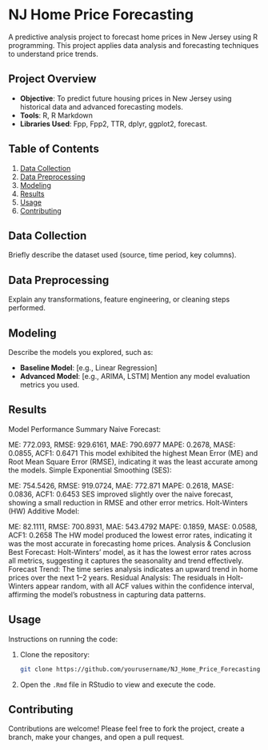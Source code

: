 # NJ Home Price Forecasting

A predictive analysis project to forecast home prices in New Jersey using R programming. This project applies data analysis and forecasting techniques to understand price trends.

## Project Overview

- **Objective**: To predict future housing prices in New Jersey using historical data and advanced forecasting models.
- **Tools**: R, R Markdown
- **Libraries Used**: Fpp, Fpp2, TTR, dplyr, ggplot2, forecast.

## Table of Contents
1. [Data Collection](#data-collection)
2. [Data Preprocessing](#data-preprocessing)
3. [Modeling](#modeling)
4. [Results](#results)
5. [Usage](#usage)
6. [Contributing](#contributing)

## Data Collection

Briefly describe the dataset used (source, time period, key columns).

## Data Preprocessing

Explain any transformations, feature engineering, or cleaning steps performed.

## Modeling

Describe the models you explored, such as:
- **Baseline Model**: [e.g., Linear Regression]
- **Advanced Model**: [e.g., ARIMA, LSTM]
Mention any model evaluation metrics you used.

## Results

Model Performance Summary
Naive Forecast:

ME: 772.093, RMSE: 929.6161, MAE: 790.6977
MAPE: 0.2678, MASE: 0.0855, ACF1: 0.6471
This model exhibited the highest Mean Error (ME) and Root Mean Square Error (RMSE), indicating it was the least accurate among the models.
Simple Exponential Smoothing (SES):

ME: 754.5426, RMSE: 919.0724, MAE: 772.871
MAPE: 0.2618, MASE: 0.0836, ACF1: 0.6453
SES improved slightly over the naive forecast, showing a small reduction in RMSE and other error metrics.
Holt-Winters (HW) Additive Model:

ME: 82.1111, RMSE: 700.8931, MAE: 543.4792
MAPE: 0.1859, MASE: 0.0588, ACF1: 0.2658
The HW model produced the lowest error rates, indicating it was the most accurate in forecasting home prices.
Analysis & Conclusion
Best Forecast: Holt-Winters’ model, as it has the lowest error rates across all metrics, suggesting it captures the seasonality and trend effectively.
Forecast Trend: The time series analysis indicates an upward trend in home prices over the next 1–2 years.
Residual Analysis: The residuals in Holt-Winters appear random, with all ACF values within the confidence interval, affirming the model’s robustness in capturing data patterns.

## Usage

Instructions on running the code:
1. Clone the repository:
    ```bash
    git clone https://github.com/yourusername/NJ_Home_Price_Forecasting.git
    ```
2. Open the `.Rmd` file in RStudio to view and execute the code.

## Contributing

Contributions are welcome! Please feel free to fork the project, create a branch, make your changes, and open a pull request.
